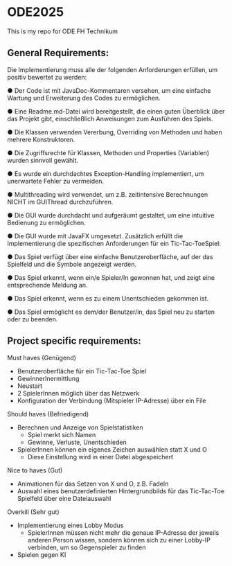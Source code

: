 # ODE2025
This is my repo for ODE FH Technikum

## General Requirements:

Die Implementierung muss alle der folgenden Anforderungen erfüllen, um positiv bewertet
zu werden:

● Der Code ist mit JavaDoc-Kommentaren versehen, um eine einfache Wartung und
Erweiterung des Codes zu ermöglichen.

● Eine Readme.md-Datei wird bereitgestellt, die einen guten Überblick über das Projekt
gibt, einschließlich Anweisungen zum Ausführen des Spiels.

● Die Klassen verwenden Vererbung, Overriding von Methoden und haben mehrere
Konstruktoren.

● Die Zugriffsrechte für Klassen, Methoden und Properties (Variablen) wurden sinnvoll
gewählt.

● Es wurde ein durchdachtes Exception-Handling implementiert, um unerwartete Fehler
zu vermeiden.

● Multithreading wird verwendet, um z.B. zeitintensive Berechnungen NICHT im GUIThread durchzuführen.

● Die GUI wurde durchdacht und aufgeräumt gestaltet, um eine intuitive Bedienung zu
ermöglichen.

● Die GUI wurde mit JavaFX umgesetzt.
Zusätzlich erfüllt die Implementierung die spezifischen Anforderungen für ein Tic-Tac-ToeSpiel:

● Das Spiel verfügt über eine einfache Benutzeroberfläche, auf der das Spielfeld und
die Symbole angezeigt werden.

● Das Spiel erkennt, wenn ein/e Spieler/In gewonnen hat, und zeigt eine
entsprechende Meldung an.

● Das Spiel erkennt, wenn es zu einem Unentschieden gekommen ist.

● Das Spiel ermöglicht es dem/der Benutzer/in, das Spiel neu zu starten oder zu
beenden.

## Project specific requirements:

Must haves (Genügend)
- Benutzeroberfläche für ein Tic-Tac-Toe Spiel
- GewinnerInermittlung
- Neustart
- 2 SpielerInnen möglich über das Netzwerk
- Konfiguration der Verbindung (Mitspieler IP-Adresse) über ein File
  
Should haves (Befriedigend)
- Berechnen und Anzeige von Spielstatistiken
  - Spiel merkt sich Namen
  - Gewinne, Verluste, Unentschieden
- SpielerInnen können ein eigenes Zeichen auswählen statt X und O
  - Diese Einstellung wird in einer Datei abgespeichert
  
Nice to haves (Gut)
- Animationen für das Setzen von X und O, z.B. FadeIn
- Auswahl eines benutzerdefinierten Hintergrundbilds für das Tic-Tac-Toe Spielfeld
  über eine Dateiauswahl
  
Overkill (Sehr gut)
- Implementierung eines Lobby Modus
  - SpielerInnen müssen nicht mehr die genaue IP-Adresse der jeweils anderen
    Person wissen, sondern können sich zu einer Lobby-IP verbinden, um so
    Gegenspieler zu finden
- Spielen gegen KI